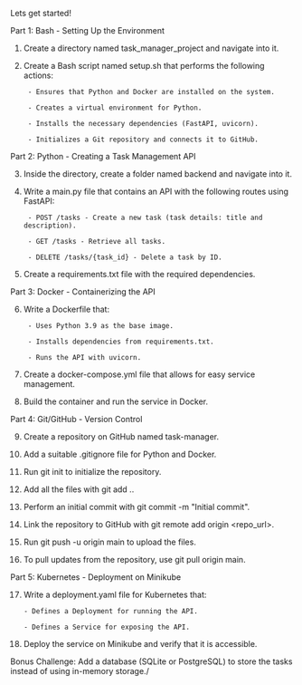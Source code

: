 Lets get started!

Part 1: Bash - Setting Up the Environment

1. Create a directory named task_manager_project and navigate into it.

2. Create a Bash script named setup.sh that performs the following actions:

        - Ensures that Python and Docker are installed on the system.

        - Creates a virtual environment for Python.

        - Installs the necessary dependencies (FastAPI, uvicorn).

        - Initializes a Git repository and connects it to GitHub.


Part 2: Python - Creating a Task Management API

3. Inside the directory, create a folder named backend and navigate into it.

4. Write a main.py file that contains an API with the following routes using FastAPI:

        - POST /tasks - Create a new task (task details: title and description).

        - GET /tasks - Retrieve all tasks.

        - DELETE /tasks/{task_id} - Delete a task by ID.

5. Create a requirements.txt file with the required dependencies.


Part 3: Docker - Containerizing the API

6. Write a Dockerfile that:

        - Uses Python 3.9 as the base image.

        - Installs dependencies from requirements.txt.

        - Runs the API with uvicorn.

7. Create a docker-compose.yml file that allows for easy service management.

8. Build the container and run the service in Docker.


Part 4: Git/GitHub - Version Control

9. Create a repository on GitHub named task-manager.

10. Add a suitable .gitignore file for Python and Docker.

11. Run git init to initialize the repository.

12. Add all the files with git add ..

13. Perform an initial commit with git commit -m "Initial commit".

14. Link the repository to GitHub with git remote add origin <repo_url>.

15. Run git push -u origin main to upload the files.

16. To pull updates from the repository, use git pull origin main.


Part 5: Kubernetes - Deployment on Minikube

17. Write a deployment.yaml file for Kubernetes that:

        - Defines a Deployment for running the API.

        - Defines a Service for exposing the API.

18. Deploy the service on Minikube and verify that it is accessible.



Bonus Challenge: Add a database (SQLite or PostgreSQL) to store the tasks instead of using in-memory storage./
